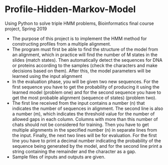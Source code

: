 # Profile-Hidden-Markov-Model
Using Python to solve triple HMM problems, Bioinformatics final course project, Spring 2019 <br/>
- The purpose of this project is to implement the HMM method for constructing profiles from a multiple alignment. <br/>
- The program must first be able to find the structure of the model from an alignment, which in practice will find the number of M states in the slides (match states). Then automatically detect the sequences for DNA or proteins according to the samples (check the characters and make decisions based on them). After this, the model parameters will be learned using the input alignment <br/>
- In the evaluation phase, you will be given two new sequences. For the first sequence you have to get the probability of producing it using the learned model (problem one) and for the second sequence you have to get the most probable alignment (sequence of states) (problem two). <br/>
- The first line received from the input contains a number (n) that indicates the number of sequences in alignment. The second line is also a number (m), which indicates the threshold value for the number of allowed gaps in each column. Columns with more than this number of chats should not be considered for training. Then you have to get multiple alignments in the specified number (n) in separate lines from the input. Finally, the next two lines will be for evaluation. For the first line you have to print a decimal number indicating the probability of the sequence being generated by the model, and for the second line print a string containing the remainder and the character as a gap.<br/>
- Sample files of inputs and outputs are given.

